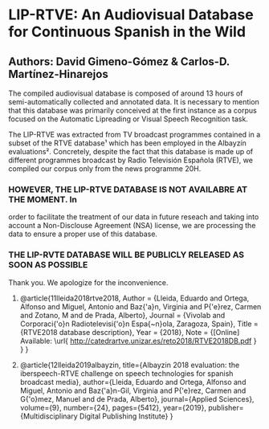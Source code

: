 # LIP-RTVE: An Audiovisual Database for Continuous Spanish in the Wild

## Authors: David Gimeno-Gómez & Carlos-D. Martínez-Hinarejos

The compiled audiovisual database is composed of around 13 hours of 
semi-automatically collected and annotated data. It is necessary to
mention that this database was primarily conceived at the first
instance as a corpus focused on the Automatic Lipreading or Visual
Speech Recognition task.

The LIP-RTVE was extracted from TV broadcast programmes contained
in a subset of the RTVE database¹ which has been employed in the
Albayzín evaluations². Concretely, despite the fact that this
database is made up of different programmes broadcast by Radio
Televisión Española (RTVE), we compiled our corpus only from the
news programme 20H.

### HOWEVER, THE LIP-RTVE DATABASE IS NOT AVAILABRE AT THE MOMENT. In
order to facilitate the treatment of our data in future reseach and
taking into account a Non-Disclouse Agreement (NSA) license, we are
processing the data to ensure a proper use of this database.
### THE LIP-RVTE DATABASE WILL BE PUBLICLY RELEASED AS SOON AS POSSIBLE

Thank you. We apologize for the inconvenience.

1. @article{11lleida2018rtve2018,
     Author = {Lleida, Eduardo and Ortega, Alfonso and Miguel, Antonio and Baz{\'a}n, Virginia and P{\'e}rez, Carmen and Zotano, M and de Prada, Alberto},
     Journal = {Vivolab and Corporaci{\'o}n Radiotelevisi{\'o}n Espa{\~n}ola, Zaragoza, Spain},
     Title = {RTVE2018 database description},
     Year = {2018},
     Note = {[Online] Available: \url{ http://catedrartve.unizar.es/reto2018/RTVE2018DB.pdf }
   }
}

2. @article{12lleida2019albayzin,
     title={Albayzin 2018 evaluation: the iberspeech-RTVE challenge on speech technologies for spanish broadcast media},
     author={Lleida, Eduardo and Ortega, Alfonso and Miguel, Antonio and Baz{\'a}n-Gil, Virginia and P{\'e}rez, Carmen and G{\'o}mez, Manuel and de Prada, Alberto},
     journal={Applied Sciences},
     volume={9},
     number={24},
     pages={5412},
     year={2019},
     publisher={Multidisciplinary Digital Publishing Institute}
   }
